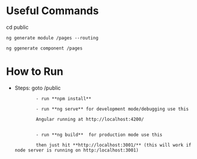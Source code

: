 

# Useful Commands
   cd public

    ng generate module /pages --routing

    ng ggenerate component /pages


   
# How to Run

* Steps: goto /public 
   
              - run **npm install**
              
              - run **ng serve** for development mode/debugging use this
              
              Angular running at http://localhost:4200/
              
              
              - run **ng build**  for production mode use this
                            
              then just hit **http://localhost:3001/** (this will work if node server is running on http:/localhost:3001)